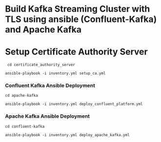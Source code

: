 # Build Kafka Streaming Cluster with TLS using ansible (Confluent-Kafka) and Apache Kafka

# Setup Certificate Authority Server

``` cd certificate_authority_server```

```ansible-playbook -i inventory.yml setup_ca.yml```

### Confluent Kafka Ansible Deployment 

```cd apache-kafka```

```ansible-playbook -i inventory.yml deploy_confluent_platform.yml```


### Apache Kafka Ansible Deployment

```cd confluent-kafka```

```ansible-playbook -i inventory.yml deploy_apache_kafka.yml```